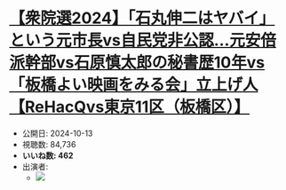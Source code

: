 # [【衆院選2024】「石丸伸二はヤバイ」という元市長vs自民党非公認…元安倍派幹部vs石原慎太郎の秘書歴10年vs「板橋よい映画をみる会」立上げ人【ReHacQvs東京11区（板橋区）】](https://www.youtube.com/watch?v=i9FjMlLIn7c)
-   公開日: 2024-10-13
-   視聴数: 84,736
-   **いいね数: 462**
-   出演者: 
    - [![](https://img.youtube.com/vi/i9FjMlLIn7c/hqdefault.jpg)](https://www.youtube.com/watch?v=i9FjMlLIn7c)
